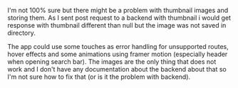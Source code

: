 I'm not 100% sure but there might be a problem with thumbnail images and storing them. As I sent post request to a backend with thumbnail i would get response with thumbnail different than null but the image was not saved in directory.

The app could use some touches as error handling for unsupported routes, hover effects and some animations using framer motion (especially header when opening search bar). The images are the only thing that does not work and I don't have any documentation about the backend about that so I'm not sure how to fix that (or is it the problem with backend).
